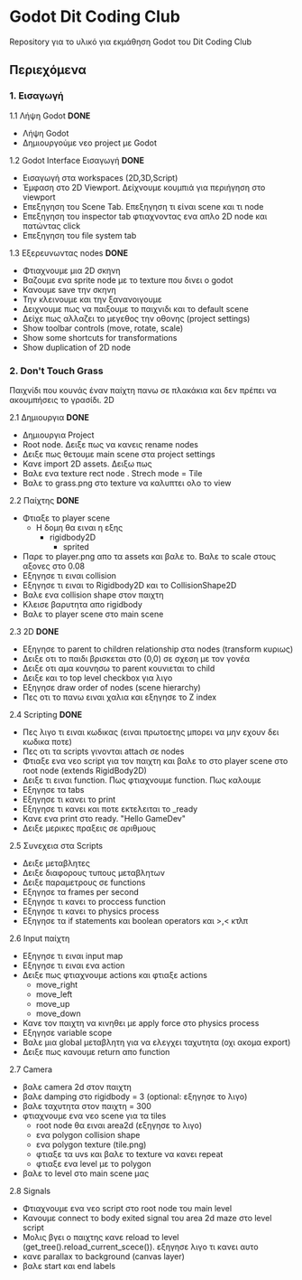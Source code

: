 # Godot Dit Coding Club

Repository για το υλικό για εκμάθηση Godot του Dit Coding Club

## Περιεχόμενα

### 1. Εισαγωγή
1.1 Λήψη Godot **DONE**
- Λήψη Godot
- Δημιουργούμε νεο project με Godot
  
1.2 Godot Interface Εισαγωγή **DONE**
- Εισαγωγή στα workspaces (2D,3D,Script)
- Έμφαση στο 2D Viewport. Δείχνουμε κουμπιά για περιήγηση στο viewport
- Επεξηγηση του Scene Tab. Επεξηγηση τι είναι scene και τι node
- Επεξηγηση του inspector tab φτιαχνοντας ενα απλο 2D node και πατώντας click
- Επεξηγηση του file system tab

1.3 Εξερευνωντας nodes **DONE**
- Φτιαχνουμε μια 2D σκηνη
- Βαζουμε ενα sprite node με το texture που δινει ο godot
- Κανουμε save την σκηνη
- Την κλεινουμε και την ξανανοιγουμε 
- Δειχνουμε πως να παιξουμε το παιχνιδι και το default scene
- Δείχε πως αλλαζει το μεγεθος την οθονης (project settings)
- Show toolbar controls (move, rotate, scale)
- Show some shortcuts for transformations
- Show duplication of 2D node

### 2. Don't Touch Grass

Παιχνίδι που κουνάς έναν παίχτη πανω σε πλακάκια και δεν πρέπει να ακουμπήσεις το γρασίδι. 2D

2.1 Δημιουργια **DONE**
- Δημιουργια Project
- Root node. Δειξε πως να κανεις rename nodes
- Δειξε πως θετουμε main scene στα project settings
- Κανε import 2D assets. Δειξω πως
- Βαλε ενα texture rect node . Strech mode = Tile
- Βαλε το grass.png στο texture να καλυπτει ολο το view

2.2 Παίχτης **DONE**
- Φτιαξε το player scene
  - Η δομη θα ειναι η εξης
    - rigidbody2D
      - sprited
- Παρε το player.png απο τα assets και βαλε το. Βαλε το scale στους αξονες στο 0.08
- Εξηγησε τι ειναι collision
- Εξηγησε τι ειναι το Rigidbody2D και το CollisionShape2D
- Βαλε ενα collision shape στον παιχτη
- Κλεισε βαρυτητα απο rigidbody
- Βαλε το player scene στο main scene

2.3 2D **DONE**
- Εξηγησε το parent to children relationship στα nodes (transform κυριως)
- Δειξε οτι το παιδι βρισκεται στο (0,0) σε σχεση με τον γονέα
- Δειξε οτι αμα κουνησω το parent κουνιεται το child
- Δειξε και το top level checkbox για λιγο
- Εξηγησε draw order of nodes (scene hierarchy)
- Πες οτι το πανω ειναι χαλια και εξηγησε το Z index

2.4 Scripting **DONE**
- Πες λιγο τι ειναι κωδικας (ειναι πρωτοετης μπορει να μην εχουν δει κωδικα ποτε)
- Πες οτι τα scripts γινονται attach σε nodes
- Φτιαξε ενα νεο script για τον παιχτη και βαλε το στο player scene στο root node (extends RigidBody2D)
- Δειξε τι ειναι function. Πως φτιαχνουμε function. Πως καλουμε
- Εξηγησε τα tabs
- Εξηγησε τι κανει το print
- Εξηγησε τι κανει και ποτε εκτελειται το _ready
- Κανε ενα print στο ready. "Hello GameDev"
- Δειξε μερικες πραξεις σε αριθμους

2.5 Συνεχεια στα Scripts
- Δειξε μεταβλητες
- Δειξε διαφορους τυπους μεταβλητων
- Δειξε παραμετρους σε functions
- Εξηγησε τα frames per second
- Εξηγησε τι κανει το proccess function
- Εξηγησε τι κανει το physics process
- Εξηγησε τα if statements και boolean operators και >,< κτλπ 

2.6 Input παίχτη
- Εξηγησε τι ειναι input map
- Εξηγησε τι ειναι ενα action
- Δειξε πως φτιαχνουμε actions και φτιαξε actions
  - move_right
  - move_left
  - move_up
  - move_down
- Κανε τον παιχτη να κινηθει με apply force στο physics process
- Εξηγησε variable scope
- Βαλε μια global μεταβλητη για να ελεγχει ταχυτητα (οχι ακομα export)
- Δειξε πως κανουμε return απο function

2.7 Camera
- βαλε camera 2d στον παιχτη
- βαλε damping στο rigidbody = 3 (optional: εξηγησε το λιγο)
- βαλε ταχυτητα στον παιχτη = 300
- φτιαχνουμε ενα νεο scene για τα tiles
  - root node θα ειναι area2d (εξηγησε το λιγο)
  - ενα polygon collision shape
  - ενα polygon texture (tile.png)
  - φτιαξε τα uvs και βαλε το texture να κανει repeat
  - φτιαξε ενα level με το polygon
- βαλε το level στο main scene μας

2.8 Signals
- Φτιαχνουμε ενα νεο script στο root node του main level
- Κανουμε connect το body exited signal του area 2d maze στο level script
- Μολις βγει ο παιχτης κανε reload το level (get_tree().reload_current_scece()). εξηγησε λιγο τι κανει αυτο
- κανε parallax το background (canvas layer)
- βαλε start και end labels